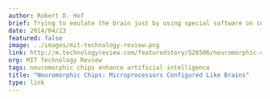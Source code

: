 ```yaml
---
author: Robert D. Hof
brief: Trying to emulate the brain just by using special software on conventional processors—the way Google did in its cat experiment—is way too inefficient to be the basis of machines with still greater intelligence, says Jeff Hawkins, a leading thinker on AI who created the Palm Pilot before cofounding Numenta, a maker of brain-inspired software
date: 2014/04/23
featured: false
image: ../images/mit-technology-review.png
link: http://m.technologyreview.com/featuredstory/526506/neuromorphic-chips/
org: MIT Technology Review
tags: neuromorphic chips enhance artificial intelligence
title: "Neuromorphic Chips: Microprocessors Configured Like Brains"
type: link
---
```

